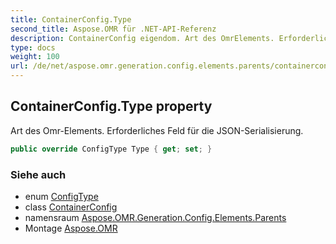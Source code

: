 ```yaml
---
title: ContainerConfig.Type
second_title: Aspose.OMR für .NET-API-Referenz
description: ContainerConfig eigendom. Art des OmrElements. Erforderliches Feld für die JSONSerialisierung.
type: docs
weight: 100
url: /de/net/aspose.omr.generation.config.elements.parents/containerconfig/type/
---
```

## ContainerConfig.Type property

Art des Omr-Elements. Erforderliches Feld für die JSON-Serialisierung.

```csharp
public override ConfigType Type { get; set; }
```

### Siehe auch

* enum [ConfigType](../../../aspose.omr.generation.config.enums/configtype/)
* class [ContainerConfig](../)
* namensraum [Aspose.OMR.Generation.Config.Elements.Parents](../../containerconfig/)
* Montage [Aspose.OMR](../../../)


